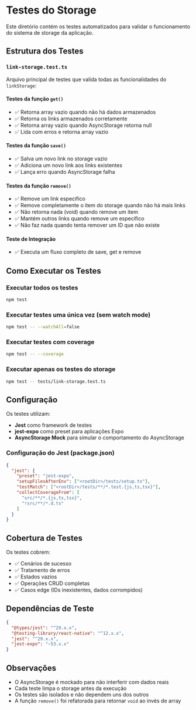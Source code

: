 # Testes do Storage

Este diretório contém os testes automatizados para validar o funcionamento do sistema de storage da aplicação.

## Estrutura dos Testes

### `link-storage.test.ts`
Arquivo principal de testes que valida todas as funcionalidades do `linkStorage`:

#### **Testes da função `get()`**
- ✅ Retorna array vazio quando não há dados armazenados
- ✅ Retorna os links armazenados corretamente
- ✅ Retorna array vazio quando AsyncStorage retorna null
- ✅ Lida com erros e retorna array vazio

#### **Testes da função `save()`**
- ✅ Salva um novo link no storage vazio
- ✅ Adiciona um novo link aos links existentes
- ✅ Lança erro quando AsyncStorage falha

#### **Testes da função `remove()`**
- ✅ Remove um link específico
- ✅ Remove completamente o item do storage quando não há mais links
- ✅ Não retorna nada (void) quando remove um item
- ✅ Mantém outros links quando remove um específico
- ✅ Não faz nada quando tenta remover um ID que não existe

#### **Teste de Integração**
- ✅ Executa um fluxo completo de save, get e remove

## Como Executar os Testes

### Executar todos os testes
```bash
npm test
```

### Executar testes uma única vez (sem watch mode)
```bash
npm test -- --watchAll=false
```

### Executar testes com coverage
```bash
npm test -- --coverage
```

### Executar apenas os testes do storage
```bash
npm test -- tests/link-storage.test.ts
```

## Configuração

Os testes utilizam:
- **Jest** como framework de testes
- **jest-expo** como preset para aplicações Expo
- **AsyncStorage Mock** para simular o comportamento do AsyncStorage

### Configuração do Jest (package.json)
```json
{
  "jest": {
    "preset": "jest-expo",
    "setupFilesAfterEnv": ["<rootDir>/tests/setup.ts"],
    "testMatch": ["<rootDir>/tests/**/*.test.{js,ts,tsx}"],
    "collectCoverageFrom": [
      "src/**/*.{js,ts,tsx}",
      "!src/**/*.d.ts"
    ]
  }
}
```

## Cobertura de Testes

Os testes cobrem:
- ✅ Cenários de sucesso
- ✅ Tratamento de erros
- ✅ Estados vazios
- ✅ Operações CRUD completas
- ✅ Casos edge (IDs inexistentes, dados corrompidos)

## Dependências de Teste

```json
{
  "@types/jest": "^29.x.x",
  "@testing-library/react-native": "^12.x.x",
  "jest": "^29.x.x",
  "jest-expo": "~53.x.x"
}
```

## Observações

- O AsyncStorage é mockado para não interferir com dados reais
- Cada teste limpa o storage antes da execução
- Os testes são isolados e não dependem uns dos outros
- A função `remove()` foi refatorada para retornar `void` ao invés de array
